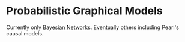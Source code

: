 Probabilistic Graphical Models
==============================

Currently only [Bayesian Networks](BayesianNetworks.md).
Eventually others including Pearl's causal models.
